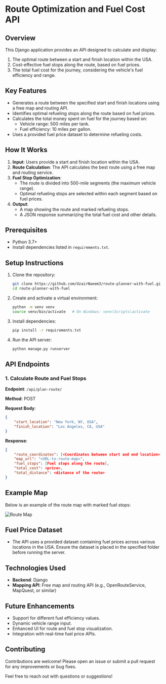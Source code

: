 # Route Optimization and Fuel Cost API

## Overview
This Django application provides an API designed to calculate and display:
1. The optimal route between a start and finish location within the USA.
2. Cost-effective fuel stops along the route, based on fuel prices.
3. The total fuel cost for the journey, considering the vehicle's fuel efficiency and range.

## Key Features
- Generates a route between the specified start and finish locations using a free map and routing API.
- Identifies optimal refueling stops along the route based on fuel prices.
- Calculates the total money spent on fuel for the journey based on:
  - Vehicle range: 500 miles per tank.
  - Fuel efficiency: 10 miles per gallon.
- Uses a provided fuel price dataset to determine refueling costs.

## How It Works
1. **Input**: Users provide a start and finish location within the USA.
2. **Route Calculation**: The API calculates the best route using a free map and routing service.
3. **Fuel Stop Optimization**:
   - The route is divided into 500-mile segments (the maximum vehicle range).
   - Optimal refueling stops are selected within each segment based on fuel prices.
4. **Output**:
   - A map showing the route and marked refueling stops.
   - A JSON response summarizing the total fuel cost and other details.

## Prerequisites
- Python 3.7+
- Install dependencies listed in `requirements.txt`.


## Setup Instructions
1. Clone the repository:
   ```bash
   git clone https://github.com/UzairNaeem3/route-planner-with-fuel.git
   cd route-planner-with-fuel
   ```
2. Create and activate a virtual environment:
   ```bash
   python -m venv venv
   source venv/bin/activate   # On Windows: venv\Scripts\activate
   ```
3. Install dependencies:
   ```bash
   pip install -r requirements.txt
   ```
4. Run the API server:
   ```bash
   python manage.py runserver
   ```

## API Endpoints
### 1. **Calculate Route and Fuel Stops**
   **Endpoint**: `/api/plan-route/`
   
   **Method**: POST
   
   **Request Body**:
   ```json
   {
       "start_location": "New York, NY, USA",
       "finish_location": "Los Angeles, CA, USA"
   }
   ```
   
   **Response**:
   ```json
   {
       "route_coordinates": [<Coordinates between start and end location>],
       "map_url": "<URL-to-route-map>",
       "fuel_stops": [Fuel stops along the route],
       "total_cost": <price>,
       "total_distance": <distance of the route>
   }
   ```

## Example Map
Below is an example of the route map with marked fuel stops:

![Route Map](example-map.png)

## Fuel Price Dataset
- The API uses a provided dataset containing fuel prices across various locations in the USA. Ensure the dataset is placed in the specified folder before running the server.

## Technologies Used
- **Backend**: Django
- **Mapping API**: Free map and routing API (e.g., OpenRouteService, MapQuest, or similar)

## Future Enhancements
- Support for different fuel efficiency values.
- Dynamic vehicle range input.
- Enhanced UI for route and fuel stop visualization.
- Integration with real-time fuel price APIs.


## Contributing
Contributions are welcome! Please open an issue or submit a pull request for any improvements or bug fixes.

Feel free to reach out with questions or suggestions!
